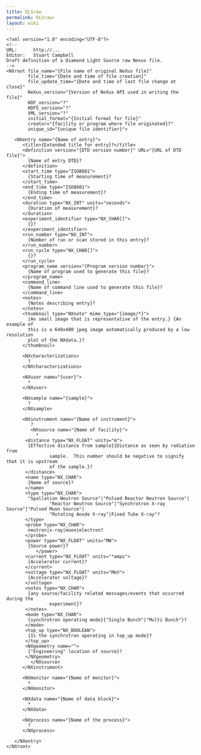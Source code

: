 ```yaml
---
title: DLSraw
permalink: DLSraw/
layout: wiki
---
```


    <?xml version="1.0" encoding="UTF-8"?>
    <!--
    URL:      http://...
    Editor:   Stuart Campbell
    Draft definition of a Diamond Light Source raw Nexus file.
    -->
    <NXroot file_name="{File name of original NeXus file}" 
            file_time="{Date and time of file creation}" 
            file_update_time="{Date and time of last file change at close}" 
            NeXus_version="{Version of NeXus API used in writing the file}" 
            HDF_version="?" 
            HDF5_version="?" 
            XML_version="?"
            initial_format="{Initial format for file}"
            creator="{facility or program where file originated}?"
            unique_id="{unique file identifier}">

       <NXentry name="{Name of entry}">
          <title>{Extended title for entry}?</title>
          <definition version="{DTD version number}" URL="{URL of DTD file}">
            {Name of entry DTD}?
          </definition>
          <start_time type="ISO8601">
            {Starting time of measurement}?
          </start_time>
          <end_time type="ISO8601">
            {Ending time of measurement}?
          </end_time>
          <duration type="NX_INT" units="seconds">
            {Duration of measurement}?
          </duration>
          <experiment_identifier type="NX_CHAR[]">
            {}?
          </experiment_identifier>
          <run_number type="NX_INT">
            {Number of run or scan stored in this entry}?
          </run_number>
          <run_cycle type="NX_CHAR[]">
            {}?
          </run_cycle>
          <program_name version="{Program version number}">
            {Name of program used to generate this file}?
          </program_name>
          <command_line>
            {Name of command line used to generate this file}?
          </command_line>
          <notes>
            {Notes describing entry}?
          </notes>
          <thumbnail type="NXnote" mime_type="{image/*}">
            {An small image that is representative of the entry.} {An example of
            this is a 640x480 jpeg image automatically produced by a low resolution
            plot of the NXdata.}?
          </thumbnail>

          <NXcharacterizations>
            ?
          </NXcharacterizations>

          <NXuser name="{user}">
            *
          </NXuser>

          <NXsample name="{sample}">
            ?
          </NXsample>

          <NXinstrument name="{Name of instrument}">
             ?
             <NXsource name="{Name of facility}">
               *
           <distance type="NX_FLOAT" units="m">
            {Effective distance from sample}{Distance as seen by radiation from 
                    sample.  This number should be negative to signify that it is upstream 
                    of the sample.}?
           </distance>
           <name type="NX_CHAR">
            {Name of source}?
           </name>
           <type type="NX_CHAR">
            "Spallation Neutron Source"|"Pulsed Reactor Neutron Source"|
                    "Reactor Neutron Source"|"Synchrotron X-ray Source"|"Pulsed Muon Source"|
                    "Rotating Anode X-ray"|Fixed Tube X-ray"?
           </type>
           <probe type="NX_CHAR">
            neutron|x-ray|muon|electron?
           </probe>
           <power type="NX_FLOAT" units="MW">
            {Source power}?
               </power>
           <current type="NX_FLOAT" units="*amps">
            {Accelerator current}?
           </current>
           <voltage type="NX_FLOAT" units="MeV">
            {Accelerator voltage}?
           </voltage>
           <notes type="NX_CHAR">
            {any source/facility related messages/events that occurred during the 
                    experiment}?
           </notes>
           <mode type="NX_CHAR">
            {synchrotron operating mode}{"Single Bunch"|"Multi Bunch"}?
           </mode>
           <top_up type="NX_BOOLEAN">
            {Is the synchrotron operating in top_up mode}?
           </top_up>
           <NXgeometry name="">
            {"Engineering" location of source}?
           </NXgeometry>
             </NXsource>
          </NXinstrument>

          <NXmonitor name="{Name of monitor}">
            *
          </NXmonitor>

          <NXdata name="{Name of data block}">
            *
          </NXdata>

          <NXprocess name="{Name of the process}">
            ?
          </NXprocess>

       </NXentry>
    </NXroot>
